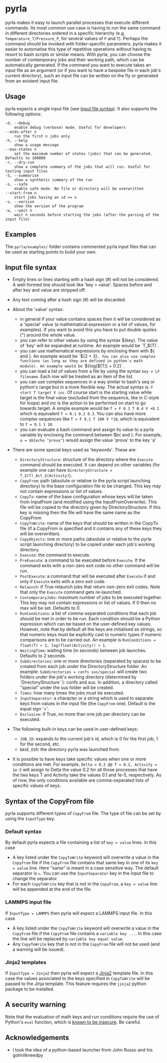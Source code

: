 # pyrla

pyrla makes it easy to launch parallel processes that execute different commands. Its most common use case is having to run the same command in different directories ordered in a specific hierarchy (e.g. `Temperature_T/Pressure_P`, for several values of `P` and `T`). Perhaps the command should be invoked with folder-specific parameters. pyrla makes it easier to automatise this type of repetitive operations without having to resort to bash scripts or similar means. 
With pyrla, you can choose the number of contemporary jobs and their working path, which can be automatically generated. 
If the command you want to execute takes an input file as an argument (or if you want to have a bespoke file in each job's current directory), such an input file can be written on the fly or generated from an existent input file.
	
## Usage

pyrla expects a single input file (see [Input file syntax](#input-file-syntax)). It also supports the following options:

	-d, --debug 
		enable debug (verbose) mode. Useful for developers
	--ends-after n
		run the first n jobs only
	-h, --help
		show a usage message
	--max-states n
		set the maximum number of states (jobs) that can be generated. Defaults to 100000
	-r, --dry-run
		show a complete summary of the jobs that will run. Useful for testing input files
	-S, --summarise
		show a synthetic summary of the run
	-s, --safe
		enable safe mode. No file or directory will be overwritten
	--start-from n
		start jobs having an id >= n
	-v, --version
		show the version of the program
	-w, --wait n
		wait n seconds before starting the jobs (after the parsing of the input file)

## Examples

The `pyrla/examples/` folder contains commented pyrla input files that can be used as starting points to build your own.

## Input file syntax

* Empty lines or lines starting with a hash sign (\#) will not be considered. A well-formed line should look like 'key = value'. Spaces before and after key and value are stripped off.
* Any text coming after a hash sign (\#) will be discarded.
* About the 'value' syntax:
	* in general if your value contains spaces then it will be considered as a 'special' value (a mathematical expression or a list of values, for examples). If you want to avoid this you have to put double quotes (") around the whole value.
	* you can refer to other values by using the syntax $(key). The value of 'key' will be expanded at runtime. An example would be `T_$(T)`.
	* you can use mathematical expressions by enclosing them with ${ and }. An example would be `${2 + 3}`. You can also use complex functions (as long as they are defined in python's math module). An example would be `${log($(T)) + 0.2}`.
	* you can load a list of values from a file by using the syntax `key = LF filename`. Each row will be treated as an item of the list.
	* you can use complex sequences in a way similar to bash's seq or python's range but in a more flexible way. The actual syntax is: `F start T target V inc`. Of course start is the starting value while target is the final value (excluded from the sequence, like in C-style for loops) and inc is the action to be performed on start to go towards target. A simple example would be `T = F 0.1 T 0.4 V +0.1` which is equivalent `T = 0.1 0.2 0.3`. You can also have more complex sequences like `T = F 0.1 T 100 V *10`, which is equivalent to `T = 0.1 1 10`.
	* you can evaluate a bash command and assign its value to a pyrla variable by enclosing the command between $b{ and }. For example, `a = $b{echo "prova"}` would assign the value 'prova' to the key 'a' 
* There are some special keys used as 'keywords'. These are:
	* `DirectoryStructure`: structure of the directory where the `Execute` command should be executed. It can depend on other variables (for example one can have `DirectoryStructure = T_$(T)_Act_$(Activity)`). 
	* `CopyFrom`: path (absolute or relative to the pyrla script launching directory) to the base configuration file to be changed. This key may not contain expressions or list of values.
	* `CopyTo`: name of the base configuration whose keys will be taken from InputFrom (and modified using the InputFromOverwrite). This file will be copied to the directory given by DirectoryStructure. If this key is missing then the file will have the same name as the CopyFrom
	* `CopyToWrite`: name of the keys that should be written in the CopyTo file (if a CopyFrom is specified and it contains any of these keys they will be overwritten).
	* `CopyObjects`: one or more paths (absolute or relative to the pyrla script launching directory) to be copied under each job's working directory.
	* `Execute`: the command to execute.
	* `PreExecute`: a command to be executed before `Execute`. If the command exits with a non-zero exit code no other command will be run.
	* `PostExecute`: a command that will be executed after `Execute` if and only if `Execute` exits with a zero exit code.
	* `Relaunch`: if True relaunch jobs that return non-zero exit codes. Note that only the `Execute` command gets re-launched.
	* `ContemporaryJobs`: maximum number of jobs to be executed together. This key may not contain expressions or list of values. If 0 then no max will be set. Defaults to 0.
	* `RunConditions`: a list of comma-separated conditions that each job should be met in order to be run. Each condition should be a Python expression which can be based on the user-defined key values. However, note that by default all the keys are initialised as strings, so that numeric keys must be explicitly cast to numeric types if numeric comparisons are to be carried out. An example is `RunConditions = float(T) < 2, log(float(Activity)) > 1`.
	* `WaitingTime`: waiting time (in seconds) between job launches. Defaults to 2 seconds.
	* `Subdirectories`: one or more directories (separated by spaces) to be created from each job under the DirectoryStructure folder. An example: `Subdirectories = confs sus/special` will create two folders under the job's working directory (determined by `DirectoryStructure``): confs and sus. In addition, a directory called "special" under the sus folder will be created.
	* `Times`: how many times the jobs must be executed.
	* `InputSeparator`: a character or a string which is used to separate keys from values in the input file (the `CopyFrom` one). Default is the equal sign '='.
	* `Exclusive`: if True, no more than one job per directory can be executed.
		
* The following built-in keys can be used in user-defined keys:
	* `JOB_ID`: expands to the current job's id, which is 0 for the first job, 1 for the second, etc.
	* `BASE_DIR`: the directory pyrla was launched from.
	
* It is possible to have keys take specific values when one or more conditions are met. For example, `Delta = 0.2 @@ T = 0.1, Activity = 1e-5` will assign to Delta the value 0.2 for all those processes that have the two keys T and Activity take the values 0.1 and 1e-5, respectively. As of now, the only conditions available are comma-separated lists of specific values of keys.
		
## Syntax of the CopyFrom file

pyrla supports different types of `CopyFrom` file. The type of file can be set by using the `InputType` key.

### Default syntax

By default pyrla expects a file containing a list of `key = value` lines. In this case

* A key listed under the `CopyToWrite` keyword will overwrite a value in the `CopyFrom` file if the `CopyFrom` file contains that same key in one of its `key = value` line. Here "same" is meant in a case sensitive way. The default separator is `=`. You can use the `InputSeparator` key in the input file to change the separator. 
* For each `CopyToWrite` key that is not in the `CopyFrom`, a `key = value` line will be appended at the end of the file.

### LAMMPS input file

If `InputType = LAMMPS` then pyrla will expect a LAMMPS input file. In this case

* A key listed under the `CopyToWrite` keyword will overwrite a value in the `CopyFrom` file if the `CopyFrom` file contains a `variable key ...`. In this case the line will be replaced by `variable key equal value`.
* Any `CopyToWrite` key that is not in the `CopyFrom` file will not be used (and a warning will be issued).

### Jinja2 templates

If `InputType = Jinja2` then pyrla will expect a [Jinja2](https://palletsprojects.com/p/jinja/) template file. In this case the values associated to the keys specified in `CopyToWrite` will be passed to the Jinja template. This feature requires the `jinja2` python package to be installed.

## A security warning

Note that the evaluation of math keys and run conditions require the use of Python's `eval` function, which is [known to be insecure](https://softwareengineering.stackexchange.com/a/311510). Be careful.
	
## Acknowledgements

* I took the idea of a python-based launcher from John Russo and his gotmilkneedpy
